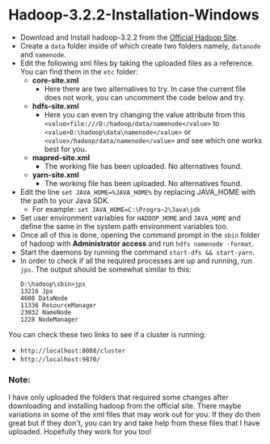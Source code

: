 # Hadoop-3.2.2-Installation-Windows

- Download and Install hadoop-3.2.2 from the [Official Hadoop Site](https://hadoop.apache.org/releases.html).
- Create a ```data``` folder inside of which create two folders namely, ```datanode``` and ```namenode```.
- Edit the following xml files by taking the uploaded files as a reference. You can find them in the ```etc``` folder:
  - **core-site.xml**
    - Here there are two alternatives to try. In case the current file does not work, you can uncomment the code below and try.
  - **hdfs-site.xml**
    - Here you can even try changing the value attribute from this ```<value>file:///D:/hadoop/data/namenode</value>``` to ```<value>D:\hadoop\data\namenode</value>``` or ```<value>/hadoop/data/namenode</value>``` and see which one works best for you.
  - **mapred-site.xml**
    - The working file has been uploaded. No alternatives found. 
  - **yarn-site.xml**
    - The working file has been uploaded. No alternatives found.
- Edit the line ```set JAVA_HOME=%JAVA_HOME%``` by replacing JAVA_HOME with the path to your Java SDK.
    - For example: ```set JAVA_HOME=C:\Progra~2\Java\jdk```
- Set user environment variables for ```HADOOP_HOME``` and ```JAVA_HOME``` and define the same in the system path environment variables too.
- Once all of this is done, opening the command prompt in the ```sbin``` folder of hadoop with **Administrator access** and run ```hdfs namenode -format```.
- Start the daemons by running the command ```start-dfs && start-yarn```.
- In order to check if all the required processes are up and running, run ```jps```. The output should be somewhat similar to this:
  ~~~ 
  D:\hadoop\sbin>jps
  13216 Jps
  4608 DataNode
  11336 ResourceManager
  23032 NameNode
  1228 NodeManager 
  ~~~
  
You can check these two links to see if a cluster is running:
- ``` http://localhost:8088/cluster ```
- ``` http://localhost:9870/ ```

### Note:
I have only uploaded the folders that required some changes after downloading and installing hadoop from the official site.
There maybe variations in some of the xml files that may work out for you.
If they do then great but if they don't, you can try and take help from these files that I have uploaded.
Hopefully they work for you too!

